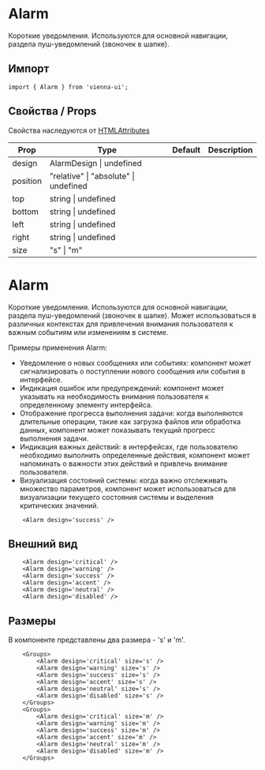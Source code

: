 # Alarm

Короткие уведомления. Используются для основной навигации, раздела пуш-уведомлений (звоночек в шапке).

## Импорт

```
import { Alarm } from 'vienna-ui';
```

## Свойства / Props

Свойства наследуются от [HTMLAttributes<HTMLDivElement>](https://github.com/DefinitelyTyped/DefinitelyTyped/blob/master/types/react/index.d.ts#L1746)

| Prop | Type | Default | Description |
| --- | --- | --- | --- |
| design | AlarmDesign \| undefined | |
| position | "relative" \| "absolute" \| undefined | |
| top | string \| undefined |  |
| bottom | string \| undefined  |  |
| left | string \| undefined  |  |
| right | string \| undefined  |  |
| size |"s" \| "m"  |  |

# Alarm

Короткие уведомления. Используются для основной навигации, раздела пуш-уведомлений (звоночек в шапке).
Может использоваться в различных контекстах для привлечения внимания пользователя к важным событиям или изменениям в системе.

Примеры применения Alarm:
- Уведомление о новых сообщениях или событиях: компонент может сигнализировать о поступлении нового сообщения или события в интерфейсе.
- Индикация ошибок или предупреждений: компонент может указывать на необходимость внимания пользователя к определенному элементу интерфейса.
- Отображение прогресса выполнения задачи: когда выполняются длительные операции, такие как загрузка файлов или обработка данных, компонент может показывать текущий прогресс выполнения задачи.
- Индикация важных действий: в интерфейсах, где пользователю необходимо выполнить определенные действия, компонент может напоминать о важности этих действий и привлечь внимание пользователя.
- Визуализация состояний системы: когда важно отслеживать множество параметров, компонент может использоваться для визуализации текущего состояния системы и выделения критических значений.



```
    <Alarm design='success' />
```

## Внешний вид

```
    <Alarm design='critical' />
    <Alarm design='warning' />
    <Alarm design='success' />
    <Alarm design='accent' />
    <Alarm design='neutral' />
    <Alarm design='disabled' />
```

## Размеры

В компоненте представлены два размера - 's' и 'm'.

```
    <Groups>
        <Alarm design='critical' size='s' />
        <Alarm design='warning' size='s' />
        <Alarm design='success' size='s' />
        <Alarm design='accent' size='s' />
        <Alarm design='neutral' size='s' />
        <Alarm design='disabled' size='s' />
    </Groups>
    <Groups>
        <Alarm design='critical' size='m' />
        <Alarm design='warning' size='m' />
        <Alarm design='success' size='m' />
        <Alarm design='accent' size='m' />
        <Alarm design='neutral' size='m' />
        <Alarm design='disabled' size='m' />
    </Groups>
```